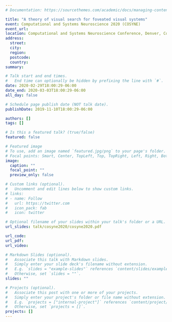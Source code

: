 ```yaml
---
# Documentation: https://sourcethemes.com/academic/docs/managing-content/

title: "A theory of visual search for foveated visual systems"
event: Computational and Systems Neuroscience 2020 (COSYNE)
event_url:
location: Computational and Systems Neuroscience Conference, Denver, Colorado
address:
  street:
  city:
  region:
  postcode:
  country:
summary: 

# Talk start and end times.
#   End time can optionally be hidden by prefixing the line with `#`.
date: 2020-02-29T18:00:29-06:00
date_end: 2020-03-03T18:00:29-06:00
all_day: false

# Schedule page publish date (NOT talk date).
publishDate: 2019-11-10T18:00:29-06:00

authors: []
tags: []

# Is this a featured talk? (true/false)
featured: false

# Featured image
# To use, add an image named `featured.jpg/png` to your page's folder. 
# Focal points: Smart, Center, TopLeft, Top, TopRight, Left, Right, BottomLeft, Bottom, BottomRight.
image:
  caption: ""
  focal_point: ""
  preview_only: false

# Custom links (optional).
#   Uncomment and edit lines below to show custom links.
# links:
# - name: Follow
#   url: https://twitter.com
#   icon_pack: fab
#   icon: twitter

# Optional filename of your slides within your talk's folder or a URL.
url_slides: talk/cosyne2020/cosyne2020.pdf

url_code:
url_pdf:
url_video:

# Markdown Slides (optional).
#   Associate this talk with Markdown slides.
#   Simply enter your slide deck's filename without extension.
#   E.g. `slides = "example-slides"` references `content/slides/example-slides.md`.
#   Otherwise, set `slides = ""`.
slides: ""

# Projects (optional).
#   Associate this post with one or more of your projects.
#   Simply enter your project's folder or file name without extension.
#   E.g. `projects = ["internal-project"]` references `content/project/deep-learning/index.md`.
#   Otherwise, set `projects = []`.
projects: []
---
```


